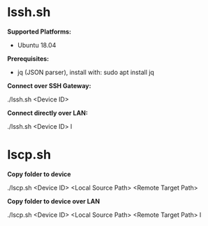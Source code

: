 # lssh.sh

__Supported Platforms:__
* Ubuntu 18.04

__Prerequisites:__
* jq (JSON parser), install with: sudo apt install jq

__Connect over SSH Gateway:__

./lssh.sh \<Device ID\>

__Connect directly over LAN:__

./lssh.sh \<Device ID\> l

# lscp.sh

__Copy folder to device__

./lscp.sh \<Device ID\> \<Local Source Path\> \<Remote Target Path\>

__Copy folder to device over LAN__

./lscp.sh \<Device ID\> \<Local Source Path\> \<Remote Target Path\> l